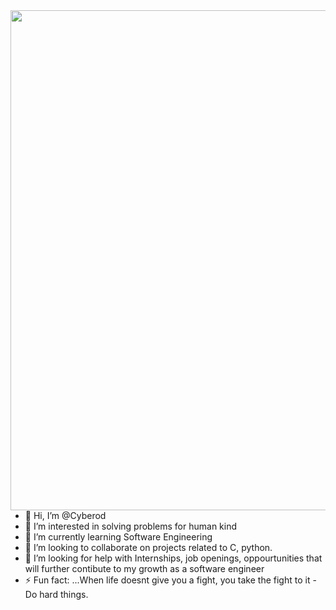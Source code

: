 <img align='right' width='800' src='https://media.istockphoto.com/vectors/vector-cabinet-of-private-detective-at-night-vector-id1205258275?k=6&m=1205258275&s=612x612&w=0&h=kbMMpdy0gdo0ksS5oYvhyk6lgvN-Gt74YCeApisOGbQ='>


- 👋 Hi, I’m @Cyberod
- 👀 I’m interested in solving problems for human kind
- 🌱 I’m currently learning Software Engineering
- 💞️ I’m looking to collaborate on projects related to C, python.
- 🤔 I’m looking for help with Internships, job openings, oppourtunities that will further contibute to my growth as a software engineer
- ⚡ Fun fact: ...When life doesnt give you a fight, you take the fight to it - Do hard things.
